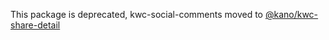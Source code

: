 This package is deprecated, kwc-social-comments moved to [@kano/kwc-share-detail](https://github.com/KanoComponents/kwc-share-detail)